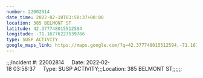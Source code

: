 ```yaml
---
number: 22002814
date_time: 2022-02-18T03:58:37+00:00
location: 385 BELMONT ST
latitude: 42.377748015512594
longitude: -71.16776227539766
type: SUSP ACTIVITY
google_maps_link: https://maps.google.com/?q=42.377748015512594,-71.16776227539766
---
```


;;;Incident #: 22002814     Date: 2022‐02‐18 03:58:37     Type: SUSP ACTIVITY;;;Location: 385 BELMONT ST;;;;;;
